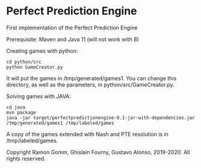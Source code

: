 # Perfect Prediction Engine
First implementation of the Perfect Prediction Engine

Prerequisite: Maven and Java 11 (will not work with 8)

Creating games with python:

    cd python/src
    python GameCreator.py
    
It will put the games in /tmp/generated/games1. You can change this directory, as well as the parameters, in python/src/GameCreator.py.

Solving games with JAVA:

    cd java
    mvn package
    java -jar target/perfectpredictionengine-0.1-jar-with-dependencies.jar /tmp/generated/games1 /tmp/labeled/games
    
A copy of the games extended with Nash and PTE resolution is in /tmp/labeled/games.

Copyright Ramon Gomm, Ghislain Fourny, Gustavo Alonso, 2019-2020. All rights reserved.
